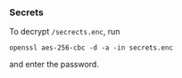 ### Secrets
To decrypt `/secrects.enc`, run
```
openssl aes-256-cbc -d -a -in secrets.enc
```
and enter the password.
